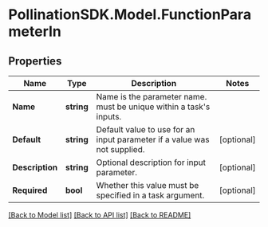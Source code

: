 
# PollinationSDK.Model.FunctionParameterIn

## Properties

Name | Type | Description | Notes
------------ | ------------- | ------------- | -------------
**Name** | **string** | Name is the parameter name. must be unique within a task&#39;s inputs. | 
**Default** | **string** | Default value to use for an input parameter if a value was not supplied. | [optional] 
**Description** | **string** | Optional description for input parameter. | [optional] 
**Required** | **bool** | Whether this value must be specified in a task argument. | [optional] 

[[Back to Model list]](../README.md#documentation-for-models)
[[Back to API list]](../README.md#documentation-for-api-endpoints)
[[Back to README]](../README.md)

